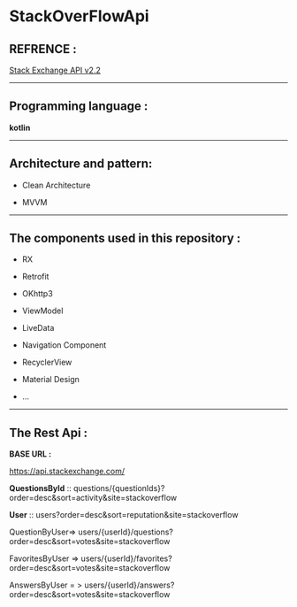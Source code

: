 # StackOverFlowApi

## REFRENCE :

[Stack Exchange API v2.2](https://api.stackexchange.com/)


------


## Programming language :

**kotlin**



-----





## Architecture and pattern:

- Clean Architecture

- MVVM



------





## The components used in this repository :

- RX 

- Retrofit

- OKhttp3

- ViewModel

- LiveData

- Navigation Component

- RecyclerView

- Material Design

- ...



------




## The Rest Api :

**BASE URL :**  

https://api.stackexchange.com/



**QuestionsById** ::  questions/{questionIds}?order=desc&sort=activity&site=stackoverflow


**User** :: users?order=desc&sort=reputation&site=stackoverflow


QuestionByUser=> users/{userId}/questions?order=desc&sort=votes&site=stackoverflow


FavoritesByUser => users/{userId}/favorites?order=desc&sort=votes&site=stackoverflow
  
  
AnswersByUser = >  users/{userId}/answers?order=desc&sort=votes&site=stackoverflow







